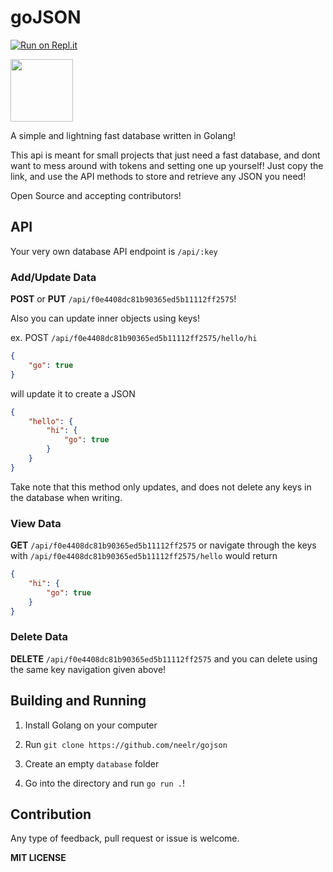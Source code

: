 # goJSON

[![Run on Repl.it](https://repl.it/badge/github/neelr/gojson)](https://repl.it/github/neelr/gojson)

<img src="https://gojson.hacker22.repl.co/gojson.png" width="100"/>

A simple and lightning fast database written in Golang!

This api is meant for small projects that just need a fast database, and dont want to mess around with tokens and setting one up yourself! Just copy the link, and use the API methods to store and retrieve any JSON you need!

Open Source and accepting contributors!

## API

Your very own database API endpoint is `/api/:key`

### Add/Update Data

**POST** or **PUT** `/api/f0e4408dc81b90365ed5b11112ff2575`!

Also you can update inner objects using keys!

ex. POST `/api/f0e4408dc81b90365ed5b11112ff2575/hello/hi`

```json
{
	"go": true
}
```

will update it to create a JSON

```json
{
	"hello": {
		"hi": {
			"go": true
		}
	}
}
```

Take note that this method only updates, and does not delete any keys in the database when writing.

### View Data

**GET** `/api/f0e4408dc81b90365ed5b11112ff2575` or navigate through the keys with `/api/f0e4408dc81b90365ed5b11112ff2575/hello` would return

```json
{
	"hi": {
		"go": true
	}
}
```

### Delete Data

**DELETE** `/api/f0e4408dc81b90365ed5b11112ff2575` and you can delete using the same key navigation given above!

## Building and Running

1. Install Golang on your computer

2. Run `git clone https://github.com/neelr/gojson`

3. Create an empty `database` folder

4. Go into the directory and run `go run .`!

## Contribution

Any type of feedback, pull request or issue is welcome.

**MIT LICENSE**
